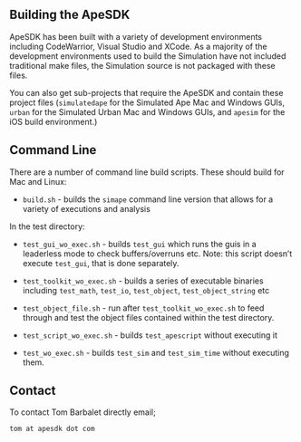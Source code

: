 ## Building the ApeSDK

ApeSDK has been built with a variety of development environments including CodeWarrior, Visual Studio and XCode. As a majority of the development environments used to build the Simulation have not included traditional make files, the Simulation source is not packaged with these files.

You can also get sub-projects that require the ApeSDK and contain these project files (`simulatedape` for the Simulated Ape Mac and Windows GUIs, `urban` for the Simulated Urban Mac and Windows GUIs, and `apesim` for the iOS build environment.)

## Command Line

There are a number of command line build scripts. These should build for Mac and Linux:

* `build.sh` - builds the `simape` command line version that allows for a variety of executions and analysis

In the test directory:

* `test_gui_wo_exec.sh` - builds `test_gui` which runs the guis in a leaderless mode to check buffers/overruns etc. Note: this script doesn’t execute `test_gui`, that is done separately.

* `test_toolkit_wo_exec.sh` - builds a series of executable binaries including `test_math`, `test_io`, `test_object`, `test_object_string` etc
* `test_object_file.sh` - run after `test_toolkit_wo_exec.sh` to feed through and test the object files contained within the test directory.
* `test_script_wo_exec.sh` - builds `test_apescript` without executing it
* `test_wo_exec.sh` - builds `test_sim` and `test_sim_time` without executing them.

## Contact

To contact Tom Barbalet directly email;

   `tom at apesdk dot com`